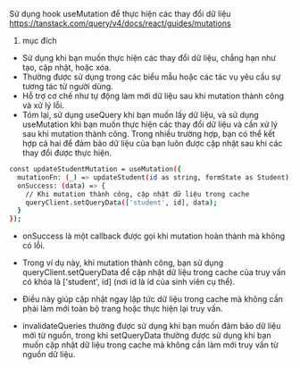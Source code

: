 Sử dụng hook useMutation để thực hiện các thay đổi dữ liệu https://tanstack.com/query/v4/docs/react/guides/mutations

1. mục đích

- Sử dụng khi bạn muốn thực hiện các thay đổi dữ liệu, chẳng hạn như tạo, cập nhật, hoặc xóa.
- Thường được sử dụng trong các biểu mẫu hoặc các tác vụ yêu cầu sự tương tác từ người dùng.
- Hỗ trợ cơ chế như tự động làm mới dữ liệu sau khi mutation thành công và xử lý lỗi.
- Tóm lại, sử dụng useQuery khi bạn muốn lấy dữ liệu, và sử dụng useMutation khi bạn muốn thực hiện các thay đổi dữ liệu và cần xử lý sau khi mutation thành công. Trong nhiều trường hợp, bạn có thể kết hợp cả hai để đảm bảo dữ liệu của bạn luôn được cập nhật sau khi các thay đổi được thực hiện.

```bash
const updateStudentMutation = useMutation({
  mutationFn: (_) => updateStudent(id as string, formState as Student),
  onSuccess: (data) => {
    // Khi mutation thành công, cập nhật dữ liệu trong cache
    queryClient.setQueryData(['student', id], data);
  }
});

```

- onSuccess là một callback được gọi khi mutation hoàn thành mà không có lỗi.
- Trong ví dụ này, khi mutation thành công, bạn sử dụng queryClient.setQueryData để cập nhật dữ liệu trong cache của truy vấn có khóa là ['student', id] (nơi id là id của sinh viên cụ thể).
- Điều này giúp cập nhật ngay lập tức dữ liệu trong cache mà không cần phải làm mới toàn bộ trang hoặc thực hiện lại truy vấn.

- invalidateQueries thường được sử dụng khi bạn muốn đảm bảo dữ liệu mới từ nguồn, trong khi setQueryData thường được sử dụng khi bạn muốn cập nhật dữ liệu trong cache mà không cần làm mới truy vấn từ nguồn dữ liệu.